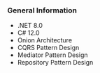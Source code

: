 ### General Information

- .NET 8.0
- C# 12.0
- Onion Architecture
- CQRS Pattern Design
- Mediator Pattern Design
- Repository Pattern Design
